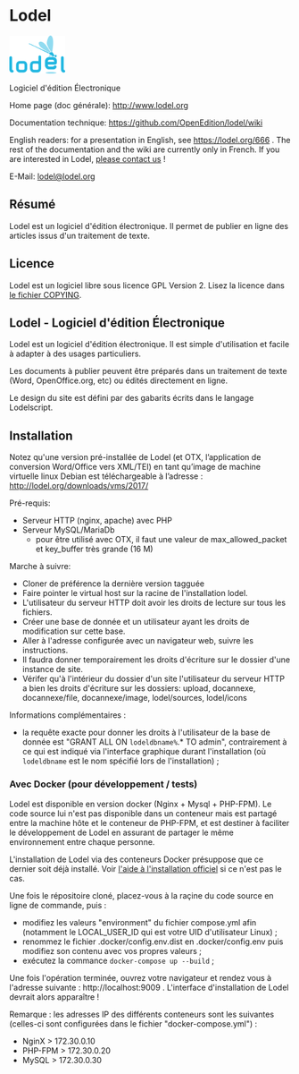 Lodel 
=====

<img src="https://github.com/OpenEdition/lodel/blob/master/share/images/lodel_couleur.png" width="100">

Logiciel d'édition Électronique

Home page (doc générale): http://www.lodel.org

Documentation technique: https://github.com/OpenEdition/lodel/wiki

English readers: for a presentation in English, see https://lodel.org/666 . The rest of the documentation and the wiki are currently only in French. If you are interested in Lodel, [please contact us](lodel@lodel.org) !  
    
E-Mail: lodel@lodel.org

Résumé
-------

Lodel est un logiciel d'édition électronique. Il permet de publier en ligne des articles issus d'un traitement de texte.


Licence
-------

Lodel est un logiciel libre sous licence GPL Version 2. Lisez la licence dans [le fichier COPYING](https://github.com/OpenEdition/lodel/blob/master/COPYING).


Lodel - Logiciel d'édition Électronique
----------------------------------------

Lodel est un logiciel d'édition électronique. Il est simple d'utilisation et
facile à adapter à des usages particuliers.

Les documents à publier peuvent être préparés dans un traitement de texte (Word,
OpenOffice.org, etc) ou édités directement en ligne.

Le design du site est défini par des gabarits écrits dans le langage Lodelscript.

Installation
------------

Notez qu'une version pré-installée de Lodel (et OTX, l’application de conversion Word/Office vers XML/TEI) en tant qu’image de machine virtuelle linux Debian est téléchargeable à l’adresse : http://lodel.org/downloads/vms/2017/


Pré-requis:
  - Serveur HTTP (nginx, apache) avec PHP
  - Serveur MySQL/MariaDb
    - pour être utilisé avec OTX, il faut une valeur de max_allowed_packet et key_buffer très grande (16 M)


Marche à suivre:
  - Cloner de préférence la dernière version tagguée
  - Faire pointer le virtual host sur la racine de l'installation lodel.
  - L'utilisateur du serveur HTTP doit avoir les droits de lecture sur tous les fichiers.
  - Créer une base de donnée et un utilisateur ayant les droits de modification sur cette base.
  - Aller à l'adresse configurée avec un navigateur web, suivre les instructions.
  - Il faudra donner temporairement les droits d'écriture sur le dossier d'une instance de site.
  - Vérifer qu'à l'intérieur du dossier d'un site l'utilisateur du serveur HTTP a bien les droits d'écriture sur les dossiers:
      upload, docannexe, docannexe/file, docannexe/image, lodel/sources, lodel/icons
      
Informations complémentaires :
  - la requête exacte pour donner les droits à l'utilisateur de la base de 
donnée est "GRANT ALL ON `lodeldbname%`.* TO admin", contrairement à ce qui est
indiqué via l'interface graphique durant l'installation (où `lodeldbname` est le nom spécifié lors de l'installation) ;
      
      

### Avec Docker (pour développement / tests) ###

Lodel est disponible en version docker (Nginx + Mysql + PHP-FPM). Le code 
source lui n'est pas disponible dans un conteneur mais est partagé entre la machine
hôte et le conteneur de PHP-FPM, et est destiner à faciliter le développement
de Lodel en assurant de partager le même environnement entre chaque personne.

L'installation de Lodel via des conteneurs Docker présuppose que ce dernier soit 
déjà installé. Voir [l'aide à l'installation officiel](https://docs.docker.com/engine/installation/)
si ce n'est pas le cas.

Une fois le répositoire cloné, placez-vous à la raçine du code source en ligne de 
commande, puis :
  - modifiez les valeurs "environment" du fichier compose.yml afin (notamment le
    LOCAL_USER_ID qui est votre UID d'utilisateur Linux) ;
  - renommez le fichier .docker/config.env.dist en .docker/config.env puis modifiez son
    contenu avec vos propres valeurs ;
  - exécutez la commance `docker-compose up --build` ;
  
  Une fois l'opération terminée, ouvrez votre navigateur et rendez vous à l'adresse 
  suivante : http://localhost:9009 . L'interface d'installation de Lodel devrait alors
  apparaître !
  
Remarque : les adresses IP des différents conteneurs sont les suivantes (celles-ci sont
configurées dans le fichier "docker-compose.yml") :
  - NginX > 172.30.0.10
  - PHP-FPM > 172.30.0.20
  - MySQL > 172.30.0.30 
